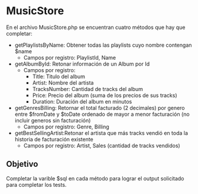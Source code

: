 # MusicStore
En el archivo MusicStore.php se encuentran cuatro métodos que hay que completar:
- getPlaylistsByName: Obtener todas las playlists cuyo nombre contengan $name
	- Campos por registro: PlaylistId, Name 
- getAlbumById: Retonar información de un Album por Id
	- Campos por registro:
		- Title: Titulo del album
		- Artist: Nombre del artista
		- TracksNumber: Cantidad de tracks del album
		- Price: Precio del album (suma de los precios de sus tracks)
		- Duration: Duración del album en minutos
- getGenresBilling: Retornar el total facturado (2 decimales) por genero entre $fromDate y $toDate ordenado de mayor a menor facturación (no incluir generos sin facturación)
	- Campos por registro: Genre, Billing
- getBestSellingArtist:Retonar el artista que más tracks vendió en toda la historia de facturación existente
	- Campos por registro: Artist, Sales (cantidad de tracks vendidos)

## Objetivo
Completar la varible $sql en cada método para lograr el output solicitado para completar los tests.